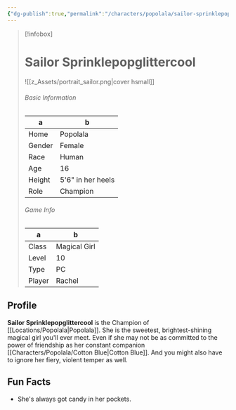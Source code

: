 ```yaml
---
{"dg-publish":true,"permalink":"/characters/popolala/sailor-sprinklepopglittercool/"}
---
```



> [!infobox]
> # Sailor Sprinklepopglittercool
> ![[z_Assets/portrait_sailor.png\|cover hsmall]]
> ###### Basic Information
> a | b  |
> ---|---|
> Home | Popolala |
> Gender | Female |
> Race | Human |
> Age | 16 |
> Height | 5'6" in her heels |
> Role | Champion |
> ###### Game Info
> a | b  |
> ---|---|
> Class | Magical Girl |
> Level | 10 |
> Type | PC |
> Player | Rachel |

## Profile
**Sailor Sprinklepopglittercool** is the Champion of [[Locations/Popolala\|Popolala]]. She is the sweetest, brightest-shining magical girl you'll ever meet. Even if she may not be as committed to the power of friendship as her constant companion [[Characters/Popolala/Cotton Blue\|Cotton Blue]]. And you might also have to ignore her fiery, violent temper as well.

## Fun Facts
- She's always got candy in her pockets.

